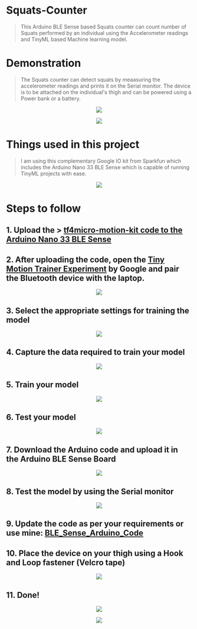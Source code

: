 # Squats-Counter

> This Arduino BLE Sense based Squats counter can count number of Squats performed by an individual using the Accelerometer readings and TinyML based Machine learning model.
  
# Demonstration
> The Squats counter can detect squats by meaasuring the accelerometer readings and prints it on the Serial monitor.
> The device is to be attached on the individual's thigh and can be powered using a Power bank or a battery.

<p align="center">
<img align="center" src="https://github.com/Manasmw01/Squats-Counter/blob/main/images/gifs/Look.gif">
</p>

<p align="center">
<img align="center" src="https://github.com/Manasmw01/Squats-Counter/blob/main/images/gifs/Squats.gif">
</p>


# Things used in this project
>I am using this complementary Google IO kit from Sparkfun which includes the Arduino Nano 33 BLE Sense which is capable of running TinyML projects with ease. 
<p align="center">
<img align="center" src="https://github.com/Manasmw01/Squats-Counter/blob/main/images/SSs/kit.jpg">
</p>

# Steps to follow
## 1. Upload the > [tf4micro-motion-kit code to the Arduino Nano 33 BLE Sense](https://github.com/googlecreativelab/tf4micro-motion-kit/releases/tag/v005)  

## 2. After uploading the code, open the [Tiny Motion Trainer Experiment](https://experiments.withgoogle.com/tiny-motion-trainer) by Google and pair the Bluetooth device with the laptop.

<p align="center">
<img align="center" src="https://github.com/Manasmw01/Squats-Counter/blob/main/images/SSs/pair.png">
</p>

## 3. Select the appropriate settings for training the model
<p align="center">
<img align="center" src="https://github.com/Manasmw01/Squats-Counter/blob/main/images/SSs/settings.png">
</p>

## 4. Capture the data required to train your model
<p align="center">
<img align="center" src="https://github.com/Manasmw01/Squats-Counter/blob/main/images/SSs/capture%20data.png">
</p>

## 5. Train your model
<p align="center">
<img align="center" src="https://github.com/Manasmw01/Squats-Counter/blob/main/images/gifs/Training%20model.gif">
</p>

## 6. Test your model
<p align="center">
<img align="center" src="https://github.com/Manasmw01/Squats-Counter/blob/main/images/gifs/Tinyml%20test.gif">
</p>

## 7. Download the Arduino code and upload it in the Arduino BLE Sense Board
<p align="center">
<img align="center" src="https://github.com/Manasmw01/Squats-Counter/blob/main/images/SSs/download.png">
</p>

## 8. Test the model by using the Serial monitor
<p align="center">
<img align="center" src="https://github.com/Manasmw01/Squats-Counter/blob/main/images/gifs/Test%20serial.gif">
</p>

## 9. Update the code as per your requirements or use mine:  [BLE_Sense_Arduino_Code](https://github.com/Manasmw01/Squats-Counter/tree/main/src/BLE_Sense_Arduino_Code)

## 10. Place the device on your thigh using a Hook and Loop fastener (Velcro tape)
<p align="center">
<img align="center" src="https://github.com/Manasmw01/Squats-Counter/blob/main/images/gifs/Look.gif">
</p>

## 11. Done!
<p align="center">
<img align="center" src="https://github.com/Manasmw01/Squats-Counter/blob/main/images/gifs/serial.gif">
</p>

<p align="center">
<img align="center" src="https://github.com/Manasmw01/Squats-Counter/blob/main/images/gifs/Squats.gif">
</p>
